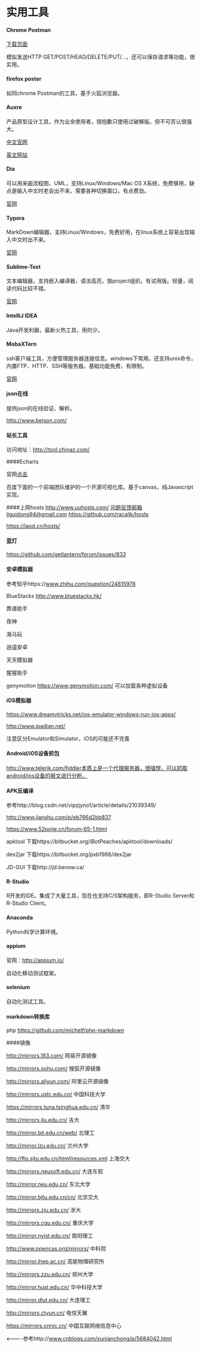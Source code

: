 # 实用工具



#### Chrome Postman

[下载页面](https://chrome.google.com/webstore/search/postman?hl=zh-CN)

模拟发送HTTP GET/POST/HEAD/DELETE/PUT/...，还可以保存请求等功能，很实用。

#### firefox poster

如同chrome Postman的工具，基于火狐浏览器。

#### Auxre

产品原型设计工具，作为业余使用者，很抱歉只使用过破解版。但不可否认很强大。

[中文官网](https://www.axure.com.cn/) 

[英文网站](https://www.axure.com/)



#### Dia

可以用来画流程图、UML，支持Linux/Windows/Mac OS X系统，免费够用，缺点是输入中文时老会出不来，需要各种切换窗口，有点费劲。

[官网](http://dia-installer.de/)



#### Typora

MarkDown编辑器，支持Linux/Windows，免费好用，在linux系统上容易出现输入中文时出不来。

[官网](https://www.typora.io/)



#### Sublime-Text

文本编辑器，支持嵌入编译器，语法高亮，按project组织。有试用版。轻量，阅读代码比较不错。

[官网](http://www.sublimetext.com/)



#### IntelliJ IDEA

Java开发利器，最新火热工具，用的少。



#### MobaXTern

ssh客户端工具，方便管理服务器连接信息。windows下常用，还支持unix命令，内置FTP、HTTP、SSH等服务器。基础功能免费，有限制。

[官网](http://mobaxterm.mobatek.net/download-home-edition.html)



#### json在线

提供json的在线验证、解析。

http://www.bejson.com/



#### 站长工具

访问地址：http://tool.chinaz.com/



####Echarts

官网[点击](http://echarts.baidu.com)

百度下面的一个前端团队维护的一个开源可视化库。基于canvas，纯Javascript实现。

####上网hosts
http://www.uuhosts.com/     问题反馈邮箱liguidong94@gmail.com
https://github.com/racaljk/hosts

https://laod.cn/hosts/

#### 蓝灯

https://github.com/getlantern/forum/issues/833

#### 安卓模拟器

参考知乎https://www.zhihu.com/question/24815978

BlueStacks  http://www.bluestacks.hk/

靠谱助手 

夜神

海马玩

逍遥安卓

天天模拟器

猩猩助手

genymotion https://www.genymotion.com/   可以加载各种虚拟设备

#### iOS模拟器

https://www.dreamytricks.net/ios-emulator-windows-run-ios-apps/

http://www.ipadian.net/

注意区分Emulator和Simulator，iOS的可能还不完善

#### Android/iOS设备抓包

http://www.telerik.com/fiddler本质上是一个代理服务器，很强悍，可以抓取android/ios设备的报文进行分析。

#### APK反编译

参考http://blog.csdn.net/vipzjyno1/article/details/21039349/

http://www.jianshu.com/p/eb766d2bb837

https://www.52pojie.cn/forum-65-1.html

apktool 下载https://bitbucket.org/iBotPeaches/apktool/downloads/

dex2jar 下载https://bitbucket.org/pxb1988/dex2jar

JD-GUI 下载http://jd.benow.ca/



#### R-Studio

R开发的IDE。集成了大量工具，现在也支持C/S架构服务，即R-Studio Server和R-Studio Client。

#### Anaconda

Python科学计算环境。



#### appium

官网：http://appium.io/

自动化移动测试框架。

#### selenium

自动化测试工具。

#### markdown转换库

php https://github.com/michelf/php-markdown



####镜像

http://mirrors.163.com/ 网易开源镜像

http://mirrors.sohu.com/ 搜狐开源镜像

http://mirrors.aliyun.com/ 阿里云开源镜像

http://mirrors.ustc.edu.cn/ 中国科技大学

https://mirrors.tuna.tsinghua.edu.cn/ 清华

http://mirrors.jlu.edu.cn/ 吉大

http://mirror.bit.edu.cn/web/ 北理工

http://mirror.lzu.edu.cn/ 兰州大学

http://ftp.sjtu.edu.cn/html/resources.xml 上海交大

http://mirrors.neusoft.edu.cn/ 大连东软

http://mirror.neu.edu.cn/ 东北大学

http://mirror.bjtu.edu.cn/cn/ 北京交大

http://mirrors.zju.edu.cn/ 浙大

http://mirrors.cqu.edu.cn/ 重庆大学

http://mirror.nyist.edu.cn/ 南阳理工

http://www.opencas.org/mirrors/ 中科院

http://mirror.ihep.ac.cn/ 高能物理研究所

http://mirrors.zzu.edu.cn/ 郑州大学

http://mirror.hust.edu.cn/ 华中科技大学

http://mirror.dlut.edu.cn/ 大连理工

http://mirrors.ctyun.cn/ 电信天翼

https://mirrors.cnnic.cn/ 中国互联网络信息中心

<----参考http://www.cnblogs.com/xunianchong/p/5684042.html























